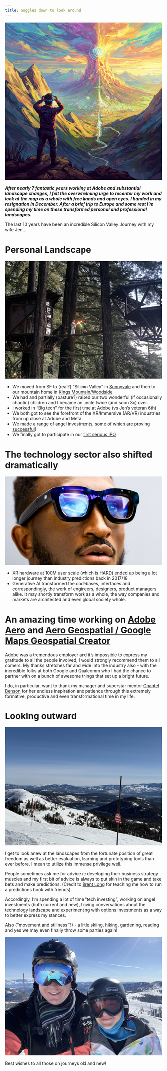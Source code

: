 ```yaml
---
title: Goggles down to look around
---
```


<img src="assets/images/goggles_off_Gemini_Generated_Image.jpeg"/>

***After nearly 7 fantastic years working at Adobe and substantial landscape changes, I felt the overwhelming urge to recenter my work and look at the map as a whole with free hands and open eyes. I handed in my resignation in December.  After a brief trip to Europe and some rest I’m spending my time on these transformed personal and professional landscapes.***

The last 10 years have been an incredible Silicon Valley Journey with my wife Jen…

# Personal Landscape

<img src="assets/images/IMG_1602.jpg" alt="My two kids in a lightsaber battle in our treehouse"/>

- We moved from SF to (real?) “Silicon Valley” in [Sunnyvale](https://steveblank.com/2010/01/07/the-secret-history-of-silicon-valley-part-13-lockheed-the-startup-with-nuclear-missiles/) and then to our mountain home in [Kings Mountain/Woodside](https://maps.app.goo.gl/qS1eVh5bzSdbivNJ6)
- We had and partially (pasture?) raised our two wonderful (if occasionally chaotic) children and I became an uncle twice (and soon 3x) over.
- I worked in “Big tech” for the first time at Adobe (vs Jen’s veteran 6th) 
- We both got to see the forefront of the XR/Immersive (AR/VR) industries from up close at Adobe and Meta
- We made a range of angel investments, [some of which are proving successful](https://fluoraplant.com/)!
- We finally got to participate in our [first serious IPO](https://deadline.com/2024/10/reddit-stock-rockets-first-profit-since-ipo-ai-1236162716/)

# The technology sector also shifted dramatically

<img src="assets/images/MKBHD.jpg"/>

- XR hardware at 100M user scale (which is HARD) ended up being a lot longer journey than industry predictions back in 2017/18
- Generative AI transformed the codebases, interfaces and correspondingly, the work of engineers, designers, product managers alike. It may shortly transform work as a whole, the way companies and markets are architected and even global society whole.

# An amazing time working on [Adobe Aero](https://www.youtube.com/watch?v=7MW2_7sNlII) and [Aero Geospatial / Google Maps Geospatial Creator](https://www.linkedin.com/posts/googlearvr_historic-ar-paris-experience-in-google-maps-activity-7254914476515184640-m8_w)

Adobe was a tremendous employer and it’s impossible to express my gratitude to all the people involved, I would strongly recommend them to all comers. My thanks stretches far and wide into the industry also - with the incredible folks at both Google and Qualcomm who I had the chance to partner with on a bunch of awesome things that set up a bright future.

I do, in particular, want to thank my manager and superstar mentor [Chantel Benson](https://www.linkedin.com/in/chantelbenson/) for her endless inspiration and patience through this extremely formative, productive and even transformational time in my life.

# Looking outward

<img src="assets/images/IMG_7433.jpg"> 

I get to look anew at the landscapes from the fortunate position of great freedom as well as better evaluation, learning and prototyping tools than ever before. I mean to utilize this immense privilege well.

People sometimes ask me for advice re developing their business strategy muscles and my first bit of advice is always to put skin in the game and take bets and make predictions. (Credit to [Brent Long](https://www.linkedin.com/in/brentlonglink/) for teaching me how to run a predictions book with friends).

Accordingly, I’m spending a lot of time “tech investing”, working on angel investments (both current and new), having conversations about the technology landscape and experimenting with options investments as a way to better express my stances.

Also (“movement and stillness”?) - a little skiing, hiking, gardening, reading and yes we may even finally throw some parties again!

<img src="assets/images/skiing_sugarbowl_2025.jpg"/>

Best wishes to all those on journeys old and new!
